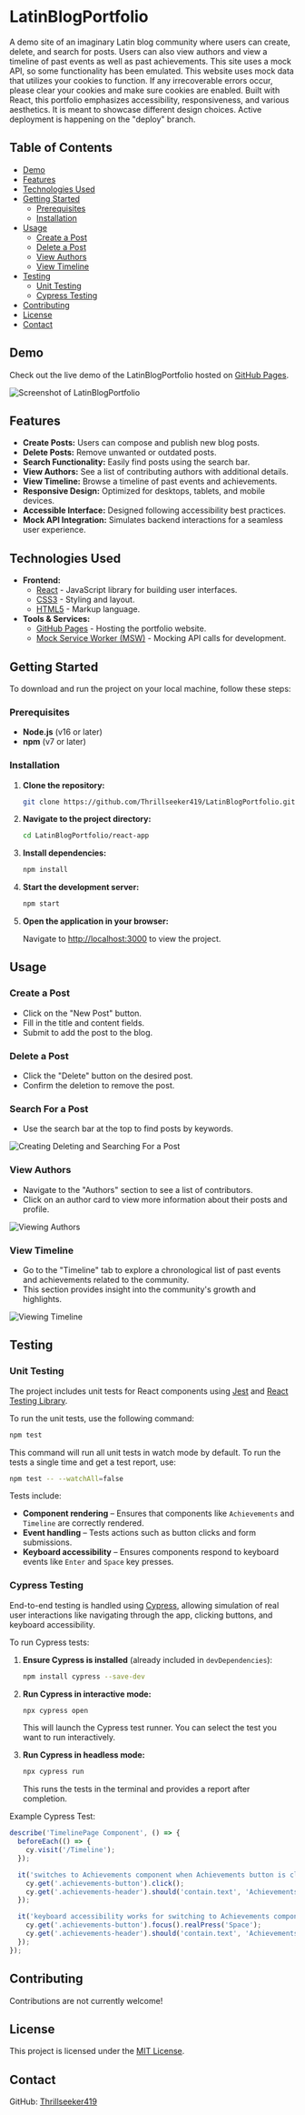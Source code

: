 # LatinBlogPortfolio

A demo site of an imaginary Latin blog community where users can create, delete, and search for posts. Users can also view authors and view a timeline of past events as well as past achievements. This site uses a mock API, so some functionality has been emulated. This website uses mock data that utilizes your cookies to function. If any irrecoverable errors occur, please clear your cookies and make sure cookies are enabled. Built with React, this portfolio emphasizes accessibility, responsiveness, and various aesthetics. It is meant to showcase different design choices. Active deployment is happening on the "deploy" branch.

## Table of Contents

- [Demo](#demo)
- [Features](#features)
- [Technologies Used](#technologies-used)
- [Getting Started](#getting-started)
  - [Prerequisites](#prerequisites)
  - [Installation](#installation)
- [Usage](#usage)
  - [Create a Post](#create-a-post)
  - [Delete a Post](#delete-a-post)
  - [View Authors](#view-authors)
  - [View Timeline](#view-timeline)
- [Testing](#testing)
  - [Unit Testing](#unit-testing)
  - [Cypress Testing](#cypress-testing)
- [Contributing](#contributing)
- [License](#license)
- [Contact](#contact)

## Demo

Check out the live demo of the LatinBlogPortfolio hosted on [GitHub Pages](https://Thrillseeker419.github.io/LatinBlogPortfolio/).

![Screenshot of LatinBlogPortfolio](./screenshots/homepage.png)

## Features

- **Create Posts:** Users can compose and publish new blog posts.
- **Delete Posts:** Remove unwanted or outdated posts.
- **Search Functionality:** Easily find posts using the search bar.
- **View Authors:** See a list of contributing authors with additional details.
- **View Timeline:** Browse a timeline of past events and achievements.
- **Responsive Design:** Optimized for desktops, tablets, and mobile devices.
- **Accessible Interface:** Designed following accessibility best practices.
- **Mock API Integration:** Simulates backend interactions for a seamless user experience.

## Technologies Used

- **Frontend:**
  - [React](https://reactjs.org/) - JavaScript library for building user interfaces.
  - [CSS3](https://developer.mozilla.org/en-US/docs/Web/CSS) - Styling and layout.
  - [HTML5](https://developer.mozilla.org/en-US/docs/Web/HTML) - Markup language.
- **Tools & Services:**
  - [GitHub Pages](https://pages.github.com/) - Hosting the portfolio website.
  - [Mock Service Worker (MSW)](https://mswjs.io/) - Mocking API calls for development.

## Getting Started

To download and run the project on your local machine, follow these steps:

### Prerequisites

- **Node.js** (v16 or later)
- **npm** (v7 or later)

### Installation

1. **Clone the repository:**

    ```bash
    git clone https://github.com/Thrillseeker419/LatinBlogPortfolio.git
    ```

2. **Navigate to the project directory:**

    ```bash
    cd LatinBlogPortfolio/react-app
    ```

3. **Install dependencies:**

    ```bash
    npm install
    ```

4. **Start the development server:**

    ```bash
    npm start
    ```

5. **Open the application in your browser:**

    Navigate to [http://localhost:3000](http://localhost:3000) to view the project.

## Usage

### Create a Post

- Click on the "New Post" button.
- Fill in the title and content fields.
- Submit to add the post to the blog.

### Delete a Post

- Click the "Delete" button on the desired post.
- Confirm the deletion to remove the post.

### Search For a Post
- Use the search bar at the top to find posts by keywords.

![Creating Deleting and Searching For a Post](./screenshots/create-post.gif)

### View Authors

- Navigate to the "Authors" section to see a list of contributors.
- Click on an author card to view more information about their posts and profile.

![Viewing Authors](./screenshots/view-authors.gif)

### View Timeline

- Go to the "Timeline" tab to explore a chronological list of past events and achievements related to the community.
- This section provides insight into the community's growth and highlights.

![Viewing Timeline](./screenshots/view-timeline.gif)

## Testing

### Unit Testing

The project includes unit tests for React components using [Jest](https://jestjs.io/) and [React Testing Library](https://testing-library.com/docs/react-testing-library/intro/).

To run the unit tests, use the following command:

```bash
npm test
```

This command will run all unit tests in watch mode by default. To run the tests a single time and get a test report, use:

```bash
npm test -- --watchAll=false
```

Tests include:

- **Component rendering** – Ensures that components like `Achievements` and `Timeline` are correctly rendered.
- **Event handling** – Tests actions such as button clicks and form submissions.
- **Keyboard accessibility** – Ensures components respond to keyboard events like `Enter` and `Space` key presses.

### Cypress Testing

End-to-end testing is handled using [Cypress](https://www.cypress.io/), allowing simulation of real user interactions like navigating through the app, clicking buttons, and keyboard accessibility.

To run Cypress tests:

1. **Ensure Cypress is installed** (already included in `devDependencies`):

    ```bash
    npm install cypress --save-dev
    ```

2. **Run Cypress in interactive mode:**

    ```bash
    npx cypress open
    ```

    This will launch the Cypress test runner. You can select the test you want to run interactively.

3. **Run Cypress in headless mode:**

    ```bash
    npx cypress run
    ```

    This runs the tests in the terminal and provides a report after completion.

Example Cypress Test:

```javascript
describe('TimelinePage Component', () => {
  beforeEach(() => {
    cy.visit('/Timeline');
  });

  it('switches to Achievements component when Achievements button is clicked', () => {
    cy.get('.achievements-button').click();
    cy.get('.achievements-header').should('contain.text', 'Achievements');
  });

  it('keyboard accessibility works for switching to Achievements component using Space', () => {
    cy.get('.achievements-button').focus().realPress('Space');
    cy.get('.achievements-header').should('contain.text', 'Achievements');
  });
});
```

## Contributing

Contributions are not currently welcome!

## License

This project is licensed under the [MIT License](LICENSE).

## Contact

GitHub: [Thrillseeker419](https://github.com/Thrillseeker419)

